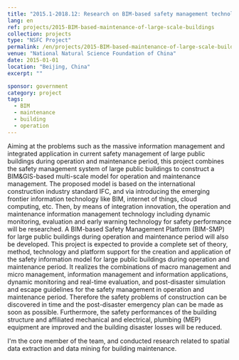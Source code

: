 ```yaml
---
title: "2015.1-2018.12: Research on BIM-based safety management technologies for large public buildings during operation and maintenance"
lang: en
ref: projects/2015-BIM-based-maintenance-of-large-scale-buildings
collection: projects
type: "NSFC Project"
permalink: /en/projects/2015-BIM-based-maintenance-of-large-scale-buildings
venue: "National Natural Science Foundation of China"
date: 2015-01-01
location: "Beijing, China"
excerpt: ""

sponsor: government
category: project
tags: 
  - BIM
  - maintenance
  - building
  - operation
---
```


Aiming at the problems such as the massive information management and integrated application in current safety management of large public buildings during operation and maintenance period, this project combines the safety management system of large public buildings to construct a BIM&GIS-based multi-scale model for operation and maintenance management. The proposed model is based on the international construction industry standard IFC, and via introducing the emerging frontier information technology like BIM, internet of things, cloud computing, etc. Then, by means of integration innovation, the operation and maintenance information management technology including dynamic monitoring, evaluation and early warning technology for safety performance will be researched. A BIM-based Safety Management Platform (BIM-SMP) for large public buildings during operation and maintenance period will also be developed. This project is expected to provide a complete set of theory, method, technology and platform support for the creation and application of the safety information model for large public buildings during operation and maintenance period. It realizes the combinations of macro management and micro management, information management and information applications, dynamic monitoring and real-time evaluation, and post-disaster simulation and escape guidelines for the safety management in operation and maintenance period. Therefore the safety problems of construction can be discovered in time and the post-disaster emergency plan can be made as soon as possible. Furthermore, the safety performances of the 
building  structure  and  affiliated  mechanical  and  electrical,  plumbing  (MEP) equipment are improved and the building disaster losses will be reduced. 

I'm the core member of the team, and conducted research related to spatial data extraction and data mining for building maintenance.